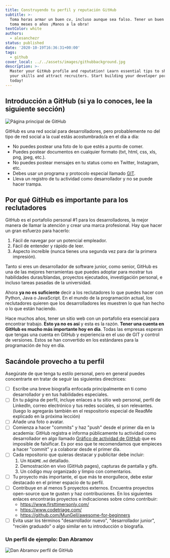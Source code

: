 ```yaml
---
title: Construyendo tu perfil y reputación GitHub
subtitle: >-
  Toma horas armar un buen cv, incluso aunque sea falso. Tener un buen GitHub
  toma meses o años ¡Manos a la obra!
textColor: white
authors:
  - alesanchezr
status: published
date: '2020-10-19T16:36:31+00:00'
tags:
  - github
cover_local: ../../assets/images/githubbackground.jpg
description: >-
  Master your GitHub profile and reputation! Learn essential tips to showcase
  your skills and attract recruiters. Start building your developer portfolio
  today!
---
```

## Introducción a GitHub (si ya lo conoces, lee la siguiente sección)

![Página principal de GitHub](https://github.com/breatheco-de/content/blob/master/src/assets/images/4889ebd9-201f-46c7-a1fb-d3d8c2f4493e.png?raw=true)

GitHub es una red social para desarrolladores, pero probablemente no del tipo de red social a la cual estás acostumbrado/a en el día a día:

- No puedes postear una foto de lo que estés a punto de comer.
- Puedes postear documentos en cualquier formato (txt, html, css, xls, png, jpeg, etc.).
- No puedes postear mensajes en tu status como en Twitter, Instagram, etc.
- Debes usar un programa y protocolo especial llamado [GIT](https://www.youtube.com/watch?v=BCQHnlnPusY).
- Lleva un registro de tu actividad como desarrollador y no se puede hacer trampa.

## Por qué GitHub es importante para los reclutadores

GitHub es el portafolio personal #1 para los desarrolladores, la mejor manera de llamar la atención y crear una marca profesional. Hay que hacer un gran esfuerzo para hacerlo:  
    
   1. Fácil de navegar por un potencial empleador.  
   2. Fácil de entender y rápido de leer.
   3. Aspecto increíble (nunca tienes una segunda vez para dar la primera impresión).

Tanto si eres un desarrollador de software junior, como senior, GitHub es una de las mejores herramientas que puedes adoptar para mostrar tus habilidades duras/blandas, proyectos ejecutados, investigación personal, e incluso tareas pasadas de la universidad.

Ahora **ya no es suficiente** decir a los reclutadores lo que puedes hacer con Python, Java o JavaScript. En el mundo de la programación actual, los reclutadores quieren que los desarrolladores les muestren lo que han hecho o lo que están haciendo.

Hace muchos años, tener un sitio web con un portafolio era esencial para encontrar trabajo. **Esto ya no es así** y esta es la razón. **Tener una cuenta en GitHub es mucho más importante hoy en día**. Todas las empresas esperan que tengas una cuenta en GitHub y experiencia en el uso de GIT y control de versiones. Estos se han convertido en los estándares para la programación de hoy en día.

## Sacándole provecho a tu perfil

Asegúrate de que tenga tu estilo personal, pero en general puedes concentrarte en tratar de seguir las siguientes directrices:

- [ ] Escribe una breve biografía enfocada principalmente en ti como desarrollador y en tus habilidades especiales.
- [ ] En tu página de perfil, incluye enlaces a tu sitio web personal, perfil de LinkedIn, correo electrónico y tus redes sociales, si son relevantes. (luego lo agregarás también en el respositorio especial de ReadMe explicado en la próxima lección)
- [ ] Añade una foto o avatar.
- [ ] Comienza a hacer "commits" y haz "push" desde el primer día en la academia: GitHub registra e informa públicamente tu actividad como desarrollador en algo llamado [Gráfico de actividad de GitHub](https://docs.github.com/es/account-and-profile/setting-up-and-managing-your-github-profile/managing-contribution-settings-on-your-profile/viewing-contributions-on-your-profile#contributions-calendar) que es imposible de falsificar. Es por eso que te recomendamos que empieces a hacer "commit" y a colaborar desde el primer día.
- [ ] Cada repositorio que quieras destacar y publicitar debe incluir:
    1. Un `README.md` detallado.
    2. Demostración en vivo (GitHub pages), capturas de pantalla y gifs.
    3. Un código muy organizado y limpio con comentarios.
- [ ] Tu proyecto más importante, el que más te enorgullece, debe estar destacado en el primer espacio de tu perfil.
- [ ] Contribuye en al menos 5 proyectos externos. Encuentra proyectos open-source que te gusten y haz contribuciones. En los siguientes enlaces encontrarás proyectos e indicaciones sobre cómo contribuir: 
    - https://www.firsttimersonly.com/
    - https://www.codetriage.com/
    - https://github.com/MunGell/awesome-for-beginners
- [ ] Evita usar los términos "desarrollador nuevo", "desarrollador junior", "recién graduado" o algo similar en tu introducción o biografía.

### Un perfil de ejemplo: Dan Abramov

![Dan Abramov perfil de GitHub](https://raw.githubusercontent.com/breatheco-de/content/master/src/assets/images/b04c5254-086a-4b9f-8b86-0cf95fcc3fcddanabramov.png)
